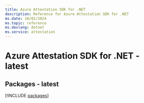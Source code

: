 ```yaml
---
title: Azure Attestation SDK for .NET
description: Reference for Azure Attestation SDK for .NET
ms.date: 10/01/2024
ms.topic: reference
ms.devlang: dotnet
ms.service: attestation
---
```

# Azure Attestation SDK for .NET - latest
## Packages - latest
[!INCLUDE [packages](attestation-index.md)]
